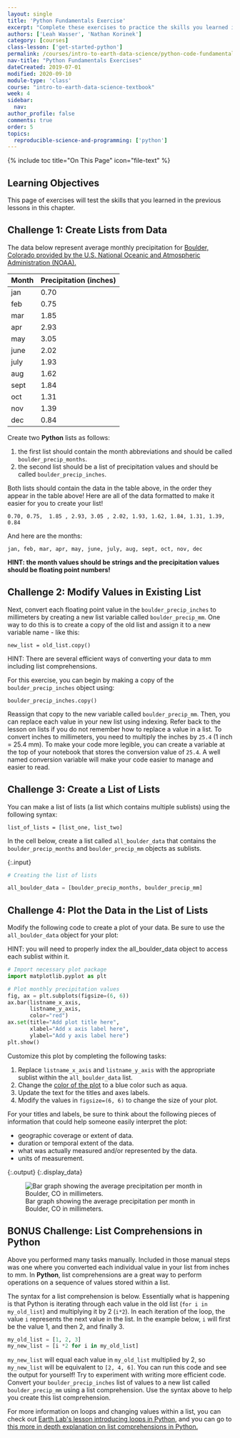 ```yaml
---
layout: single
title: 'Python Fundamentals Exercise'
excerpt: "Complete these exercises to practice the skills you learned in the Python fundamentals chapters."
authors: ['Leah Wasser', 'Nathan Korinek']
category: [courses]
class-lesson: ['get-started-python']
permalink: /courses/intro-to-earth-data-science/python-code-fundamentals/get-started-using-python/python-fundamentals-exercises/
nav-title: "Python Fundamentals Exercises"
dateCreated: 2019-07-01
modified: 2020-09-10
module-type: 'class'
course: "intro-to-earth-data-science-textbook"
week: 4
sidebar:
  nav:
author_profile: false
comments: true
order: 5
topics:
  reproducible-science-and-programming: ['python']
---
```

{% include toc title="On This Page" icon="file-text" %}

<div class='notice--success' markdown="1">

## <i class="fa fa-graduation-cap" aria-hidden="true"></i> Learning Objectives

This page of exercises will test the skills that you learned in the previous lessons in this chapter.

</div>

<div class="notice--warning" markdown="1">

## <i class="fa fa-pencil-square-o" aria-hidden="true"></i> Challenge 1: Create Lists from Data 

The data below represent average monthly precipitation for <a href="https://www.esrl.noaa.gov/psd/boulder/Boulder.mm.precip.html" target="_blank">Boulder, Colorado provided by the U.S. National Oceanic and Atmospheric Administration (NOAA).</a> 

Month  | Precipitation (inches) |
--- | --- |
jan | 0.70 |
feb | 0.75 |
mar | 1.85 |
apr | 2.93 |
may | 3.05 |
june | 2.02 |
july | 1.93 |
aug | 1.62 |
sept | 1.84 |
oct | 1.31 |
nov | 1.39 |
dec | 0.84 |

Create two **Python** lists as follows:
1. the first list should contain the month abbreviations and should be called `boulder_precip_months`.
2. the second list should be a list of precipitation values and should be called `boulder_precip_inches`.

Both lists should contain the data in the table above, in the order they appear in the 
table above! Here are all of the data formatted to make it easier for you to create your 
list! 

`0.70, 0.75,  1.85 , 2.93, 3.05 , 2.02, 1.93, 1.62, 1.84, 1.31, 1.39, 0.84`

And here are the months:

`jan, feb, mar, apr, may, june, july, aug, sept, oct, nov, dec`

**HINT: the month values should be strings and the precipitation values should be floating point numbers!**

</div>


<div class="notice--warning" markdown="1">

## <i class="fa fa-pencil-square-o" aria-hidden="true"></i> Challenge 2: Modify Values in Existing List

Next, convert each floating point value in the `boulder_precip_inches` to 
millimeters by creating a new list variable called `boulder_precip_mm`. 
One way to do this is to create a copy of the old list and assign it to a 
new variable name - like this:

`new_list = old_list.copy()`

HINT: There are several efficient ways of converting your data to mm including list comprehensions. 

For this exercise, you can begin by making a copy of the `boulder_precip_inches` object using:

`boulder_precip_inches.copy()` 

Reassign that copy to the new variable called `boulder_precip_mm`. Then, 
you can replace each value in your new list using indexing. Refer back 
to the lesson on lists if you do not remember how to replace a value in 
a list. To convert inches to millimeters, you need to multiply the inches 
by `25.4` (1 inch = 25.4 mm). To make your code more legible, you can create 
a variable at the top of your notebook that stores the conversion value of 
`25.4`. A well named conversion variable will make your code easier to manage 
and easier to read.

</div>


<div class="notice--warning" markdown="1">

## <i class="fa fa-pencil-square-o" aria-hidden="true"></i> Challenge 3: Create a List of Lists

You can make a list of lists (a list which contains multiple sublists) using the following syntax:

`list_of_lists = [list_one, list_two]`

In the cell below, create a list called `all_boulder_data` that contains the 
`boulder_precip_months` and `boulder_precip_mm` objects as sublists.

</div>

{:.input}
```python
# Creating the list of lists

all_boulder_data = [boulder_precip_months, boulder_precip_mm]
```

<div class="notice--warning" markdown="1">

## <i class="fa fa-pencil-square-o" aria-hidden="true"></i> Challenge 4: Plot the Data in the List of Lists

Modify the following code to create a plot of your data. Be sure to use the 
`all_boulder_data` object for your plot:

HINT: you will need to properly index the all_boulder_data object to access each 
sublist within it. 

```python
# Import necessary plot package
import matplotlib.pyplot as plt

# Plot monthly precipitation values
fig, ax = plt.subplots(figsize=(6, 6))
ax.bar(listname_x_axis, 
       listname_y_axis, 
       color="red")
ax.set(title="Add plot title here",
       xlabel="Add x axis label here", 
       ylabel="Add y axis label here")
plt.show()
```

Customize this plot by completing the following tasks:
1. Replace `listname_x_axis` and `listname_y_axis` with the appropriate sublist within the `all_boulder_data` list.
2. Change the <a href="https://matplotlib.org/mpl_examples/color/named_colors.hires.png" target="_blank">color of the plot</a> to a blue color such as aqua.
3. Update the text for the titles and axes labels. 
4. Modify the values in `figsize=(6, 6)` to change the size of your plot. 

For your titles and labels, be sure to think about the following pieces of information that could help someone easily interpret the plot:

* geographic coverage or extent of data.
* duration or temporal extent of the data.
* what was actually measured and/or represented by the data.
* units of measurement.

</div>


{:.output}
{:.display_data}

<figure>

<img src = "{{ site.url }}/images/courses/intro-eds-textbook/04-python-fundamentals/get-started-python/2019-09-03-python-fundamentals-05-exercise/2019-09-03-python-fundamentals-05-exercise_9_0.png" alt = "Bar graph showing the average precipitation per month in Boulder, CO in millimeters.">
<figcaption>Bar graph showing the average precipitation per month in Boulder, CO in millimeters.</figcaption>

</figure>




<div class="notice--warning" markdown="1">

## <i class="fa fa-pencil-square-o" aria-hidden="true"></i> BONUS Challenge: List Comprehensions in Python

Above you performed many tasks manually. Included in those manual steps was one 
where you converted each individual value in your list from inches to mm.
In **Python**, list comprehensions are a great way to perform operations on a sequence 
of values stored within a list. 

The syntax for a list comprehension is below. Essentially what is happening is that 
Python is iterating through each value in the old list (`for i in my_old_list`) and 
multiplying it by 2 (`i*2`). In each iteration of the loop, the value `i` represents 
the next value in the list. In the example below, `i` will first be the value 1, 
and then 2, and finally 3.


```python
my_old_list = [1, 2, 3]
my_new_list = [i *2 for i in my_old_list] 
```

`my_new_list` will equal each value in `my_old_list` multiplied by 2, so `my_new_list` 
will be equivalent to `[2, 4, 6]`. You can run this code and see the output for yourself!
Try to experiment with writing more efficient code. Convert your `boulder_precip_inches` 
list of values to a new list called `boulder_precip_mm` using a list comprehension. Use 
the syntax above to help you create this list comprehension.

For more information on loops and changing values within a list, you can check out <a href="https://www.earthdatascience.org/courses/intro-to-earth-data-science/write-efficient-python-code/loops/" target="_blank">Earth Lab's lesson introducing loops in Python,</a> and you can go to <a href="https://www.pythonforbeginners.com/basics/list-comprehensions-in-python" target="_blank">this more in depth explanation on list comprehensions in Python.</a>

</div>

